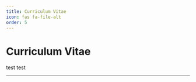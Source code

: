 ```yaml
---
title: Curriculum Vitae
icon: fas fa-file-alt
order: 5
---
```

<h1>Curriculum Vitae</h1>
test test

---
